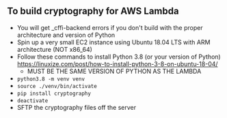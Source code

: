 ## To build cryptography for AWS Lambda
- You will get _cffi-backend errors if you don't build with the proper architecture and version of Python
- Spin up a very small EC2 instance using Ubuntu 18.04 LTS with ARM architecture (NOT x86_64)
- Follow these commands to install Python 3.8 (or your version of Python) https://linuxize.com/post/how-to-install-python-3-8-on-ubuntu-18-04/
  - MUST BE THE SAME VERSION OF PYTHON AS THE LAMBDA
- `python3.8 -m venv venv`
- `source ./venv/bin/activate`
- `pip install cryptography`
- `deactivate`
- SFTP the cryptography files off the server